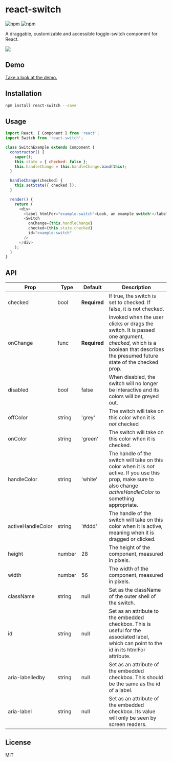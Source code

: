 # react-switch
[![npm](https://img.shields.io/npm/v/react-switch.svg)]()
[![npm](https://img.shields.io/npm/dm/react-switch.svg)]()

A draggable, customizable and accessible toggle-switch component for React.

<img src="https://media.giphy.com/media/l1J9OD7acbBrtYrWU/giphy.gif" />


## Demo

[Take a look at the demo.](https://yogaboll.github.io/react-switch/)

## Installation
```bash
npm install react-switch --save
```

## Usage
```javascript
import React, { Component } from 'react';
import Switch from 'react-switch';

class SwitchExample extends Component {
  constructor() {
    super();
    this.state = { checked: false };
    this.handleChange = this.handleChange.bind(this);
  }

  handleChange(checked) {
    this.setState({ checked });
  }

  render() {
    return (
      <div>
        <label htmlFor="example-switch">Look, an example switch!</label>
        <Switch
          onChange={this.handleChange}
          checked={this.state.checked}
          id="example-switch"
        />
      </div>
    );
  }
}
```

## API

| Prop | Type | Default | Description |
| ---- |----- | ------- | ----------- |
| checked | bool | **Required** | If true, the switch is set to checked. If false, it is not checked. |
| onChange | func | **Required** | Invoked when the user clicks or drags the switch. It is passed one argument, *checked*, which is a boolean that describes the presumed future state of the checked prop. |
| disabled | bool | false | When disabled, the switch will no longer be interactive and its colors will be greyed out. |
| offColor | string | 'grey' | The switch will take on this color when it is *not* checked |
| onColor | string | 'green' | The switch will take on this color when it is checked. |
| handleColor | string | 'white' | The handle of the switch will take on this color when it is *not* active. If you use this prop, make sure to also change *activeHandleColor* to something appropriate. |
| activeHandleColor | string | '#ddd' | The handle of the switch will take on this color when it is active, meaning when it is dragged or clicked. |
| height | number | 28 | The height of the component, measured in pixels. |
| width | number | 56 | The width of the component, measured in pixels. |
| className | string | null | Set as the className of the outer shell of the switch. |
| id | string | null | Set as an attribute to the embedded checkbox. This is useful for the associated label, which can point to the id in its htmlFor attribute. |
| aria-labelledby | string | null | Set as an attribute of the embedded checkbox. This should be the same as the id of a label. |
| aria-label | string | null | Set as an attribute of the embedded checkbox. Its value will only be seen by screen readers. |

## License

MIT